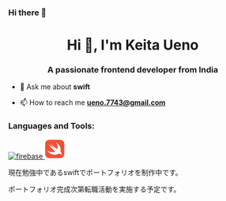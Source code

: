 ### Hi there 👋

<h1 align="center">Hi 👋, I'm Keita Ueno</h1>
<h3 align="center">A passionate frontend developer from India</h3>

- 💬 Ask me about **swift**

- 📫 How to reach me **ueno.7743@gmail.com**


<h3 align="left">Languages and Tools:</h3>
<p align="left"> <a href="https://firebase.google.com/" target="_blank"> <img src="https://www.vectorlogo.zone/logos/firebase/firebase-icon.svg" alt="firebase" width="40" height="40"/> </a> <a href="https://developer.apple.com/swift/" target="_blank"> <img src="https://raw.githubusercontent.com/devicons/devicon/master/icons/swift/swift-original.svg" alt="swift" width="40" height="40"/> </a> </p>



現在勉強中であるswiftでポートフォリオを制作中です。

ポートフォリオ完成次第転職活動を実施する予定です。
